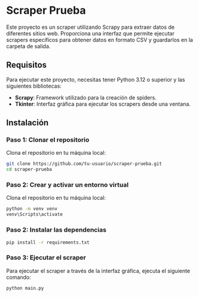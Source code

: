 # Scraper Prueba

Este proyecto es un scraper utilizando Scrapy para extraer datos de diferentes sitios web. Proporciona una interfaz que permite ejecutar scrapers específicos para obtener datos en formato CSV y guardarlos en la carpeta de salida.

## Requisitos

Para ejecutar este proyecto, necesitas tener Python 3.12 o superior y las siguientes bibliotecas:

- **Scrapy**: Framework utilizado para la creación de spiders.
- **Tkinter**: Interfaz gráfica para ejecutar los scrapers desde una ventana.

## Instalación

### Paso 1: Clonar el repositorio

Clona el repositorio en tu máquina local:

```bash
git clone https://github.com/tu-usuario/scraper-prueba.git
cd scraper-prueba
```
### Paso 2: Crear y activar un entorno virtual

Clona el repositorio en tu máquina local:

```bash
python -m venv venv
venv\Scripts\activate
```

### Paso 2: Instalar las dependencias

```bash
pip install -r requirements.txt
```
### Paso 3: Ejecutar el scraper
Para ejecutar el scraper a través de la interfaz gráfica, ejecuta el siguiente comando:
```bash
python main.py
```
